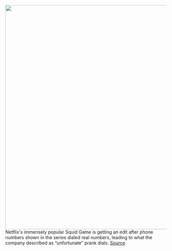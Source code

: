 <img src='https://cdn.vox-cdn.com/thumbor/9gSW5PaD17lHjBWx98qgvYx-FBI=/0x0:2524x1345/1200x800/filters:focal(1061x472:1463x874)/cdn.vox-cdn.com/uploads/chorus_image/image/69962041/Screen_Shot_2021_10_06_at_4.12.41_PM.0.png' width='700px' /><br/>
Netflix's immensely popular Squid Game is getting an edit after phone numbers shown in the series dialed real numbers, leading to what the company described as “unfortunate” prank dials.
<a href='https://www.theverge.com/2021/10/6/22713623/netflix-edit-squid-game-phone-number-prank-calls'> Source <a/>